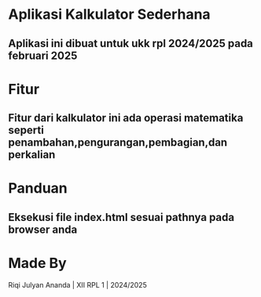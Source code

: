 # Aplikasi Kalkulator Sederhana

 Aplikasi ini dibuat untuk ukk rpl 2024/2025 pada februari 2025
 ---
 # Fitur
 
 Fitur dari kalkulator ini ada operasi matematika seperti penambahan,pengurangan,pembagian,dan perkalian
---
 # Panduan
 
 Eksekusi file index.html sesuai pathnya pada browser anda
---
 # Made By
 
 Riqi Julyan Ananda | XII RPL 1 | 2024/2025
